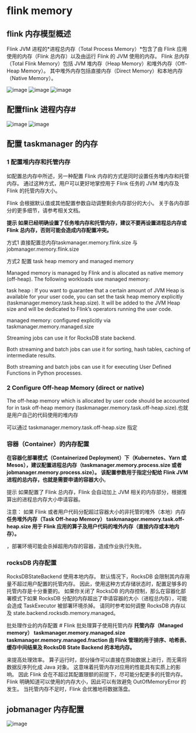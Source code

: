 # flink memory

## flink 内存模型概述 #

Flink JVM 进程的*进程总内存（Total Process Memory）*包含了由 Flink 应用使用的内存（Flink 总内存）以及由运行 Flink 的 JVM 使用的内存。 Flink 总内存（Total Flink Memory）包括 JVM 堆内存（Heap Memory）和堆外内存（Off-Heap Memory）。 其中堆外内存包括直接内存（Direct Memory）和本地内存（Native Memory）。


![image](https://user-images.githubusercontent.com/42630862/136757083-b37b0b35-4892-49fe-b647-4fc991adcdc4.png)
![image](https://user-images.githubusercontent.com/42630862/136760562-2e2ca92d-ec97-4515-b147-13b8a708fe7a.png)
![image](https://user-images.githubusercontent.com/42630862/136757338-abd134b2-5cbd-43c1-80b1-bb5c5be7d81b.png)





## 配置flink 进程内存#
![image](https://user-images.githubusercontent.com/42630862/136757318-45e5b291-e661-4466-bbc9-023f2903facd.png)
![image](https://user-images.githubusercontent.com/42630862/136757119-b986ddc6-6d08-4c43-a8aa-565443bc0071.png)


## 配置 taskmanager 的内存

### 1 配置堆内存和托管内存 #
如配置总内存中所述，另一种配置 Flink 内存的方式是同时设置任务堆内存和托管内存。 通过这种方式，用户可以更好地掌控用于 Flink 任务的 JVM 堆内存及 Flink 的托管内存大小。

Flink 会根据默认值或其他配置参数自动调整剩余内存部分的大小。 关于各内存部分的更多细节，请参考相关文档。

**提示 如果已经明确设置了任务堆内存和托管内存，建议不要再设置进程总内存或 Flink 总内存，否则可能会造成内存配置冲突。**


方式1 直接配置总内存taskmanager.memory.flink.size 与jobmanager.memory.flink.size

方式2 配置 task heap memory and managed memory

Managed memory is managed by Flink and is allocated as native memory (off-heap). The following workloads use managed memory:



task heap : If you want to guarantee that a certain amount of JVM Heap is available for your user code, you can set the task heap memory explicitly (taskmanager.memory.task.heap.size). It will be added to the JVM Heap size and will be dedicated to Flink’s operators running the user code.

managed memory: configured explicitly via taskmanager.memory.managed.size


Streaming jobs can use it for RocksDB state backend.

Both streaming and batch jobs can use it for sorting, hash tables, caching of intermediate results.

Both streaming and batch jobs can use it for executing User Defined Functions in Python processes.

### 2 Configure Off-heap Memory (direct or native) #
The off-heap memory which is allocated by user code should be accounted for in task off-heap memory (taskmanager.memory.task.off-heap.size).也就是用户自己的代码使用的堆内存

可以通过 taskmanager.memory.task.off-heap.size 指定


### 容器（Container）的内存配置 #
**在容器化部署模式（Containerized Deployment）下（Kubernetes、Yarn 或 Mesos），建议配置进程总内存（taskmanager.memory.process.size 或者 jobmanager.memory.process.size）。 该配置参数用于指定分配给 Flink JVM 进程的总内存，也就是需要申请的容器大小**。

提示 如果配置了 Flink 总内存，Flink 会自动加上 JVM 相关的内存部分，根据推算出的进程总内存大小申请容器。

注意： 如果 Flink 或者用户代码分配超过容器大小的非托管的堆外（本地）内存    **任务堆外内存（Task Off-heap Memory）	taskmanager.memory.task.off-heap.size	用于 Flink 应用的算子及用户代码的堆外内存（直接内存或本地内存）。**

，部署环境可能会杀掉超用内存的容器，造成作业执行失败。


### rocksDB 内存配置
RocksDBStateBackend 使用本地内存。 默认情况下，RocksDB 会限制其内存用量不超过用户配置的托管内存。 因此，使用这种方式存储状态时，配置足够多的托管内存是十分重要的。 如果你关闭了 RocksDB 的内存控制，那么在容器化部署模式下如果 RocksDB 分配的内存超出了申请容器的大小（进程总内存），可能会造成 TaskExecutor 被部署环境杀掉。 请同时参考如何调整 RocksDB 内存以及 state.backend.rocksdb.memory.managed。


批处理作业的内存配置 #
Flink 批处理算子使用托管内存
**托管内存（Managed memory）	taskmanager.memory.managed.size
taskmanager.memory.managed.fraction	由 Flink 管理的用于排序、哈希表、缓存中间结果及 RocksDB State Backend 的本地内存。**

 来提高处理效率。 算子运行时，部分操作可以直接在原始数据上进行，而无需将数据反序列化成 Java 对象。 这意味着托管内存对应用的性能具有实质上的影响。 因此 Flink 会在不超过其配置限额的前提下，尽可能分配更多的托管内存。 Flink 明确知道可以使用的内存大小，因此可以有效避免 OutOfMemoryError 的发生。 当托管内存不足时，Flink 会优雅地将数据落盘。

## jobmanager  内存配置
![image](https://user-images.githubusercontent.com/42630862/140650586-9858e38c-2693-47dd-83b1-aa6d16d268a7.png)





